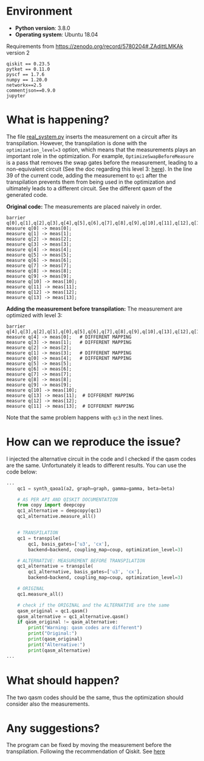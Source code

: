 # Environment

- **Python version**: 3.8.0
- **Operating system**: Ubuntu 18.04

Requirements from https://zenodo.org/record/5780204#.ZAdittLMKAk version 2
```
qiskit == 0.23.5
pytket == 0.11.0
pyscf == 1.7.6
numpy == 1.20.0
networkx==2.5
commentjson==0.9.0
jupyter
```

# What is happening?
The file [real_system.py](https://github.com/DiracMG3/Circuit-Optimization-for-Hamiltonian-Simulation/blob/e97de3d2fb81b2057a1e45d1be82b8d9444792a3/Paulihedral/real_system.py#L39) inserts the measurement on a circuit after its transpilation.
However, the transpilation is done with the `optimization_level=3` option, which means that the measurements plays an important role in the optimization.
For example, `OptimizeSwapBeforeMeasure` is a pass that removes the swap gates before the measurement, leading to a non-equivalent circuit (See the doc regarding this level 3: [here](https://qiskit.org/documentation/_modules/qiskit/transpiler/preset_passmanagers/level3.html)).
In the line 39 of the current code, adding the measurement to `qc1` after the transpilation prevents them from being used in the optimization and ultimately leads to a different circuit. See the different qasm of the generated code.

**Original code:**
The measurements are placed naively in order.
```qasm
barrier q[0],q[1],q[2],q[3],q[4],q[5],q[6],q[7],q[8],q[9],q[10],q[11],q[12],q[13];
measure q[0] -> meas[0];
measure q[1] -> meas[1];
measure q[2] -> meas[2];
measure q[3] -> meas[3];
measure q[4] -> meas[4];
measure q[5] -> meas[5];
measure q[6] -> meas[6];
measure q[7] -> meas[7];
measure q[8] -> meas[8];
measure q[9] -> meas[9];
measure q[10] -> meas[10];
measure q[11] -> meas[11];
measure q[12] -> meas[12];
measure q[13] -> meas[13];
```

**Adding the measurement before transpilation:**
The measurement are optimized with level 3:
```qasm
barrier q[4],q[3],q[2],q[1],q[0],q[5],q[6],q[7],q[8],q[9],q[10],q[13],q[12],q[11];
measure q[4] -> meas[0];   # DIFFERENT MAPPING
measure q[3] -> meas[1];   # DIFFERENT MAPPING
measure q[2] -> meas[2];
measure q[1] -> meas[3];   # DIFFERENT MAPPING
measure q[0] -> meas[4];   # DIFFERENT MAPPING
measure q[5] -> meas[5];
measure q[6] -> meas[6];
measure q[7] -> meas[7];
measure q[8] -> meas[8];
measure q[9] -> meas[9];
measure q[10] -> meas[10];
measure q[13] -> meas[11];  # DIFFERENT MAPPING
measure q[12] -> meas[12];
measure q[11] -> meas[13];  # DIFFERENT MAPPING
```

Note that the same problem happens with `qc3` in the next lines.

# How can we reproduce the issue?
I injected the alternative circuit in the code and I checked if the qasm codes are the same. Unfortunately it leads to different results.
You can use the code below:
```python
...
    qc1 = synth_qaoa1(a2, graph=graph, gamma=gamma, beta=beta)

    # AS PER API AND QISKIT DOCUMENTATION
    from copy import deepcopy
    qc1_alternative = deepcopy(qc1)
    qc1_alternative.measure_all()


    # TRANSPILATION
    qc1 = transpile(
        qc1, basis_gates=['u3', 'cx'],
        backend=backend, coupling_map=coup, optimization_level=3)

    # ALTERNATIVE: MEASUREMENT BEFORE TRANSPILATION
    qc1_alternative = transpile(
        qc1_alternative, basis_gates=['u3', 'cx'],
        backend=backend, coupling_map=coup, optimization_level=3)

    # ORIGINAL
    qc1.measure_all()

    # check if the ORIGINAL and the ALTERNATIVE are the same
    qasm_original = qc1.qasm()
    qasm_alternative = qc1_alternative.qasm()
    if qasm_original != qasm_alternative:
        print("Warning: qasm codes are different")
        print("Original:")
        print(qasm_original)
        print("Alternative:")
        print(qasm_alternative)
...
```

# What should happen?
The two qasm codes should be the same, thus the optimization should consider also the measurements.

# Any suggestions?
The program can be fixed by moving the measurement before the transpilation. Following the recommendation of Qiskit. See [here](https://github.com/Qiskit/qiskit-terra/issues/7642#issuecomment-1049280234)

